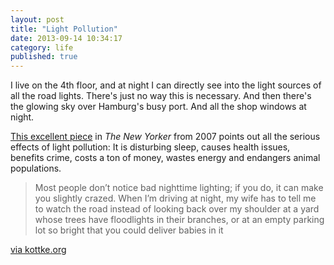 ```yaml
---
layout: post
title: "Light Pollution"
date: 2013-09-14 10:34:17
category: life
published: true
---
```


I live on the 4th floor, and at night I can directly see into the light sources of all the road lights. There's just no way this is necessary. And then there's the glowing sky over Hamburg's busy port. And all the shop windows at night.

[This excellent piece](http://www.newyorker.com/reporting/2007/08/20/070820fa_fact_owen?currentPage=all) in *The New Yorker* from 2007 points out all the serious effects of light pollution: It is disturbing sleep, causes health issues, benefits crime, costs a ton of money, wastes energy and endangers animal populations.

> Most people don’t notice bad nighttime lighting; if you do, it can make you slightly crazed. When I’m driving at night, my wife has to tell me to watch the road instead of looking back over my shoulder at a yard whose trees have floodlights in their branches, or at an empty parking lot so bright that you could deliver babies in it

[via kottke.org](http://kottke.org/13/09/the-night-light)